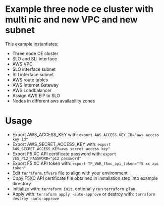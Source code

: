 # Example three node ce cluster with multi nic and new VPC and new subnet

This example instantiates:

- Three node CE cluster
- SLO and SLI interface
- AWS VPC
- SLO interface subnet
- SLI interface subnet
- AWS route tables
- AWS Internet Gateway
- AWS Loadbalancer
- Assign AWS EIP to SLO
- Nodes in different aws availability zones

# Usage

- Export AWS_ACCESS_KEY with: `export AWS_ACCESS_KEY_ID="aws access key id"`
- Export AWS_SECRET_ACCESS_KEY with: `export AWS_SECRET_ACCESS_KEY=aws secret access key"`
- Export F5 XC API certificate password with: `export VES_P12_PASSWORD="p12 password"`
- Export F5 XC API token with: `export TF_VAR_f5xc_api_token="f5 xc api token"`
- Edit `terraform.tfvars` file to align with your environment
- Copy F5XC API certificate file obtained in installation step into example directory
- Initialize with: `terraform init`, optionally run `terraform plan`
- Apply with: `terraform apply -auto-approve` or destroy with: `terraform destroy -auto-approve`